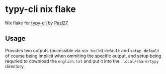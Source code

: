 # typy-cli nix flake

Nix flake for [typy-cli](https://github.com/Pazl27/typy-cli) by [Pazl27](https://github.com/Pazl27).


## Usage

Provides two outputs (accessible via `nix build`) `default` and `setup`. `default` of course being implicit when ommiting the specific output, and setup being requried to download the `english.txt` and put it into the `.local/share/typy` directory.


